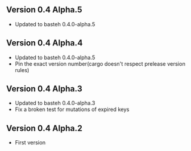 ## Version 0.4 Alpha.5
- Updated to basteh 0.4.0-alpha.5

## Version 0.4 Alpha.4
- Updated to basteh 0.4.0-alpha.5
- Pin the exact version number(cargo doesn't respect prelease version rules)

## Version 0.4 Alpha.3
- Updated to basteh 0.4.0-alpha.3
- Fix a broken test for mutations of expired keys

## Version 0.4 Alpha.2
- First version
